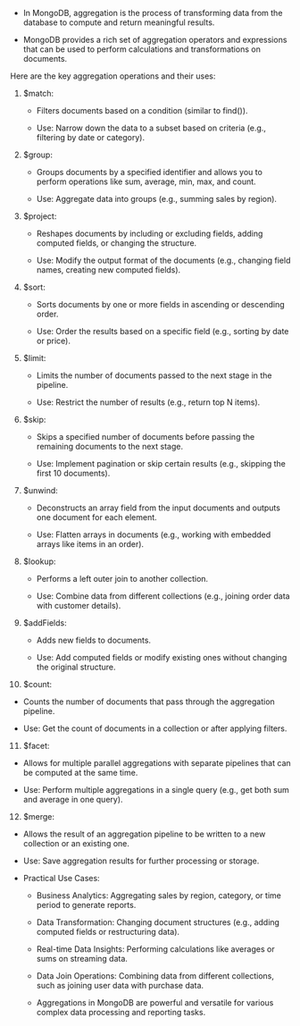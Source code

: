 - In MongoDB, aggregation is the process of transforming data from the database to compute and return meaningful results. 

- MongoDB provides a rich set of aggregation operators and expressions that can be used to perform calculations and transformations on documents.

Here are the key aggregation operations and their uses:

1. $match:

    - Filters documents based on a condition (similar to find()).

    - Use: Narrow down the data to a subset based on criteria (e.g., filtering by date or category).

2. $group:

    - Groups documents by a specified identifier and allows you to perform operations like sum, average, min, max, and count.

    - Use: Aggregate data into groups (e.g., summing sales by region).

3. $project:

    - Reshapes documents by including or excluding fields, adding computed fields, or changing the structure.

    - Use: Modify the output format of the documents (e.g., changing field names, creating new computed fields).

4. $sort:

    - Sorts documents by one or more fields in ascending or descending order.

    - Use: Order the results based on a specific field (e.g., sorting by date or price).

5. $limit:

    - Limits the number of documents passed to the next stage in the pipeline.

    - Use: Restrict the number of results (e.g., return top N items).

6. $skip:

    - Skips a specified number of documents before passing the remaining documents to the next stage.

    - Use: Implement pagination or skip certain results (e.g., skipping the first 10 documents).

7. $unwind:

    - Deconstructs an array field from the input documents and outputs one document for each element.

    - Use: Flatten arrays in documents (e.g., working with embedded arrays like items in an order).


8. $lookup:

   - Performs a left outer join to another collection.

   - Use: Combine data from different collections (e.g., joining order data with customer details).

9. $addFields:

   - Adds new fields to documents.

   - Use: Add computed fields or modify existing ones without changing the original structure.

10. $count:

   - Counts the number of documents that pass through the aggregation pipeline.

   - Use: Get the count of documents in a collection or after applying filters.

11. $facet:

   - Allows for multiple parallel aggregations with separate pipelines that can be computed at the same time.

   - Use: Perform multiple aggregations in a single query (e.g., get both sum and average in one query).

12. $merge:

   - Allows the result of an aggregation pipeline to be written to a new collection or an existing one.

   - Use: Save aggregation results for further processing or storage.






- Practical Use Cases:

    - Business Analytics: Aggregating sales by region, category, or time period to generate reports.

    - Data Transformation: Changing document structures (e.g., adding computed fields or restructuring data).

    - Real-time Data Insights: Performing calculations like averages or sums on streaming data.

    - Data Join Operations: Combining data from different collections, such as joining user data with purchase data.

    - Aggregations in MongoDB are powerful and versatile for various complex data processing and reporting tasks.

